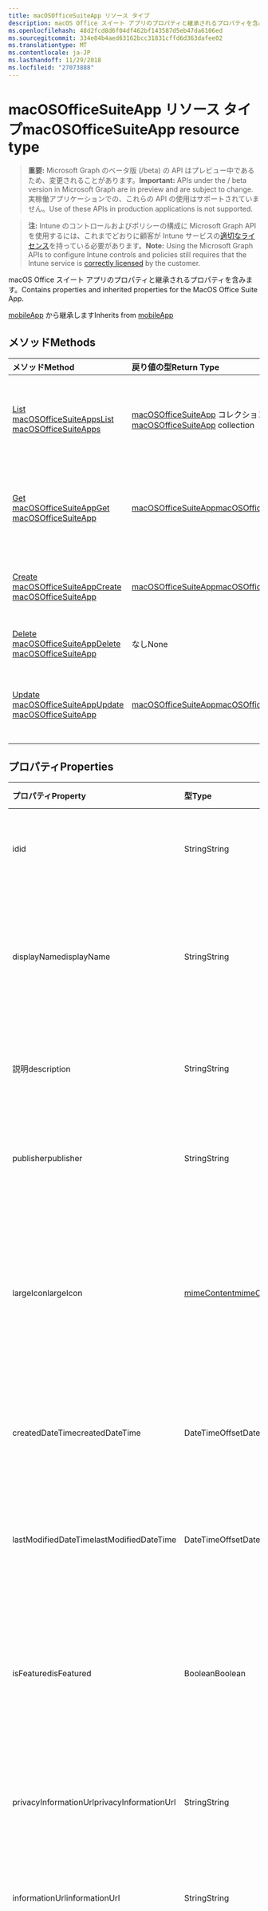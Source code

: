 ```yaml
---
title: macOSOfficeSuiteApp リソース タイプ
description: macOS Office スイート アプリのプロパティと継承されるプロパティを含みます。
ms.openlocfilehash: 48d2fcd8d6f04df462bf143587d5eb47da6106ed
ms.sourcegitcommit: 334e84b4aed63162bcc31831cffd6d363dafee02
ms.translationtype: MT
ms.contentlocale: ja-JP
ms.lasthandoff: 11/29/2018
ms.locfileid: "27073888"
---
```

# <a name="macosofficesuiteapp-resource-type"></a><span data-ttu-id="ddcd3-103">macOSOfficeSuiteApp リソース タイプ</span><span class="sxs-lookup"><span data-stu-id="ddcd3-103">macOSOfficeSuiteApp resource type</span></span>

> <span data-ttu-id="ddcd3-104">**重要:** Microsoft Graph のベータ版 (/beta) の API はプレビュー中であるため、変更されることがあります。</span><span class="sxs-lookup"><span data-stu-id="ddcd3-104">**Important:** APIs under the / beta version in Microsoft Graph are in preview and are subject to change.</span></span> <span data-ttu-id="ddcd3-105">実稼働アプリケーションでの、これらの API の使用はサポートされていません。</span><span class="sxs-lookup"><span data-stu-id="ddcd3-105">Use of these APIs in production applications is not supported.</span></span>

> <span data-ttu-id="ddcd3-106">**注:** Intune のコントロールおよびポリシーの構成に Microsoft Graph API を使用するには、これまでどおりに顧客が Intune サービスの[適切なライセンス](https://go.microsoft.com/fwlink/?linkid=839381)を持っている必要があります。</span><span class="sxs-lookup"><span data-stu-id="ddcd3-106">**Note:** Using the Microsoft Graph APIs to configure Intune controls and policies still requires that the Intune service is [correctly licensed](https://go.microsoft.com/fwlink/?linkid=839381) by the customer.</span></span>

<span data-ttu-id="ddcd3-107">macOS Office スイート アプリのプロパティと継承されるプロパティを含みます。</span><span class="sxs-lookup"><span data-stu-id="ddcd3-107">Contains properties and inherited properties for the MacOS Office Suite App.</span></span>

<span data-ttu-id="ddcd3-108">[mobileApp](../resources/intune-apps-mobileapp.md) から継承します</span><span class="sxs-lookup"><span data-stu-id="ddcd3-108">Inherits from [mobileApp](../resources/intune-apps-mobileapp.md)</span></span>

## <a name="methods"></a><span data-ttu-id="ddcd3-109">メソッド</span><span class="sxs-lookup"><span data-stu-id="ddcd3-109">Methods</span></span>
|<span data-ttu-id="ddcd3-110">メソッド</span><span class="sxs-lookup"><span data-stu-id="ddcd3-110">Method</span></span>|<span data-ttu-id="ddcd3-111">戻り値の型</span><span class="sxs-lookup"><span data-stu-id="ddcd3-111">Return Type</span></span>|<span data-ttu-id="ddcd3-112">説明</span><span class="sxs-lookup"><span data-stu-id="ddcd3-112">Description</span></span>|
|:---|:---|:---|
|[<span data-ttu-id="ddcd3-113">List macOSOfficeSuiteApps</span><span class="sxs-lookup"><span data-stu-id="ddcd3-113">List macOSOfficeSuiteApps</span></span>](../api/intune-apps-macosofficesuiteapp-list.md)|<span data-ttu-id="ddcd3-114">[macOSOfficeSuiteApp](../resources/intune-apps-macosofficesuiteapp.md) コレクション</span><span class="sxs-lookup"><span data-stu-id="ddcd3-114">[macOSOfficeSuiteApp](../resources/intune-apps-macosofficesuiteapp.md) collection</span></span>|<span data-ttu-id="ddcd3-115">[macOSOfficeSuiteApp](../resources/intune-apps-macosofficesuiteapp.md) オブジェクトのプロパティとリレーションシップをリストします。</span><span class="sxs-lookup"><span data-stu-id="ddcd3-115">List properties and relationships of the [macOSOfficeSuiteApp](../resources/intune-apps-macosofficesuiteapp.md) objects.</span></span>|
|[<span data-ttu-id="ddcd3-116">Get macOSOfficeSuiteApp</span><span class="sxs-lookup"><span data-stu-id="ddcd3-116">Get macOSOfficeSuiteApp</span></span>](../api/intune-apps-macosofficesuiteapp-get.md)|[<span data-ttu-id="ddcd3-117">macOSOfficeSuiteApp</span><span class="sxs-lookup"><span data-stu-id="ddcd3-117">macOSOfficeSuiteApp</span></span>](../resources/intune-apps-macosofficesuiteapp.md)|<span data-ttu-id="ddcd3-118">[macOSOfficeSuiteApp](../resources/intune-apps-macosofficesuiteapp.md) オブジェクトのプロパティとリレーションシップを読み取ります。</span><span class="sxs-lookup"><span data-stu-id="ddcd3-118">Read properties and relationships of the [macOSOfficeSuiteApp](../resources/intune-apps-macosofficesuiteapp.md) object.</span></span>|
|[<span data-ttu-id="ddcd3-119">Create macOSOfficeSuiteApp</span><span class="sxs-lookup"><span data-stu-id="ddcd3-119">Create macOSOfficeSuiteApp</span></span>](../api/intune-apps-macosofficesuiteapp-create.md)|[<span data-ttu-id="ddcd3-120">macOSOfficeSuiteApp</span><span class="sxs-lookup"><span data-stu-id="ddcd3-120">macOSOfficeSuiteApp</span></span>](../resources/intune-apps-macosofficesuiteapp.md)|<span data-ttu-id="ddcd3-121">新しい [macOSOfficeSuiteApp](../resources/intune-apps-macosofficesuiteapp.md) オブジェクトを作成します。</span><span class="sxs-lookup"><span data-stu-id="ddcd3-121">Create a new [macOSOfficeSuiteApp](../resources/intune-apps-macosofficesuiteapp.md) object.</span></span>|
|[<span data-ttu-id="ddcd3-122">Delete macOSOfficeSuiteApp</span><span class="sxs-lookup"><span data-stu-id="ddcd3-122">Delete macOSOfficeSuiteApp</span></span>](../api/intune-apps-macosofficesuiteapp-delete.md)|<span data-ttu-id="ddcd3-123">なし</span><span class="sxs-lookup"><span data-stu-id="ddcd3-123">None</span></span>|<span data-ttu-id="ddcd3-124">[macOSOfficeSuiteApp](../resources/intune-apps-macosofficesuiteapp.md) を削除します。</span><span class="sxs-lookup"><span data-stu-id="ddcd3-124">Deletes a [macOSOfficeSuiteApp](../resources/intune-apps-macosofficesuiteapp.md).</span></span>|
|[<span data-ttu-id="ddcd3-125">Update macOSOfficeSuiteApp</span><span class="sxs-lookup"><span data-stu-id="ddcd3-125">Update macOSOfficeSuiteApp</span></span>](../api/intune-apps-macosofficesuiteapp-update.md)|[<span data-ttu-id="ddcd3-126">macOSOfficeSuiteApp</span><span class="sxs-lookup"><span data-stu-id="ddcd3-126">macOSOfficeSuiteApp</span></span>](../resources/intune-apps-macosofficesuiteapp.md)|<span data-ttu-id="ddcd3-127">[macOSOfficeSuiteApp](../resources/intune-apps-macosofficesuiteapp.md) オブジェクトのプロパティを更新します。</span><span class="sxs-lookup"><span data-stu-id="ddcd3-127">Update the properties of a [macOSOfficeSuiteApp](../resources/intune-apps-macosofficesuiteapp.md) object.</span></span>|

## <a name="properties"></a><span data-ttu-id="ddcd3-128">プロパティ</span><span class="sxs-lookup"><span data-stu-id="ddcd3-128">Properties</span></span>
|<span data-ttu-id="ddcd3-129">プロパティ</span><span class="sxs-lookup"><span data-stu-id="ddcd3-129">Property</span></span>|<span data-ttu-id="ddcd3-130">型</span><span class="sxs-lookup"><span data-stu-id="ddcd3-130">Type</span></span>|<span data-ttu-id="ddcd3-131">説明</span><span class="sxs-lookup"><span data-stu-id="ddcd3-131">Description</span></span>|
|:---|:---|:---|
|<span data-ttu-id="ddcd3-132">id</span><span class="sxs-lookup"><span data-stu-id="ddcd3-132">id</span></span>|<span data-ttu-id="ddcd3-133">String</span><span class="sxs-lookup"><span data-stu-id="ddcd3-133">String</span></span>|<span data-ttu-id="ddcd3-134">エンティティのキー。</span><span class="sxs-lookup"><span data-stu-id="ddcd3-134">Key of the entity.</span></span> <span data-ttu-id="ddcd3-135">[mobileApp](../resources/intune-apps-mobileapp.md) から継承します</span><span class="sxs-lookup"><span data-stu-id="ddcd3-135">Inherited from [mobileApp](../resources/intune-apps-mobileapp.md)</span></span>|
|<span data-ttu-id="ddcd3-136">displayName</span><span class="sxs-lookup"><span data-stu-id="ddcd3-136">displayName</span></span>|<span data-ttu-id="ddcd3-137">String</span><span class="sxs-lookup"><span data-stu-id="ddcd3-137">String</span></span>|<span data-ttu-id="ddcd3-138">管理者が提供またはインポートしたアプリのタイトル。</span><span class="sxs-lookup"><span data-stu-id="ddcd3-138">The admin provided or imported title of the app.</span></span> <span data-ttu-id="ddcd3-139">[mobileApp](../resources/intune-apps-mobileapp.md) から継承します</span><span class="sxs-lookup"><span data-stu-id="ddcd3-139">Inherited from [mobileApp](../resources/intune-apps-mobileapp.md)</span></span>|
|<span data-ttu-id="ddcd3-140">説明</span><span class="sxs-lookup"><span data-stu-id="ddcd3-140">description</span></span>|<span data-ttu-id="ddcd3-141">String</span><span class="sxs-lookup"><span data-stu-id="ddcd3-141">String</span></span>|<span data-ttu-id="ddcd3-142">アプリの説明。</span><span class="sxs-lookup"><span data-stu-id="ddcd3-142">The description of the app.</span></span> <span data-ttu-id="ddcd3-143">[mobileApp](../resources/intune-apps-mobileapp.md) から継承します</span><span class="sxs-lookup"><span data-stu-id="ddcd3-143">Inherited from [mobileApp](../resources/intune-apps-mobileapp.md)</span></span>|
|<span data-ttu-id="ddcd3-144">publisher</span><span class="sxs-lookup"><span data-stu-id="ddcd3-144">publisher</span></span>|<span data-ttu-id="ddcd3-145">String</span><span class="sxs-lookup"><span data-stu-id="ddcd3-145">String</span></span>|<span data-ttu-id="ddcd3-146">アプリの発行元。</span><span class="sxs-lookup"><span data-stu-id="ddcd3-146">The publisher of the app.</span></span> <span data-ttu-id="ddcd3-147">[mobileApp](../resources/intune-apps-mobileapp.md) から継承します</span><span class="sxs-lookup"><span data-stu-id="ddcd3-147">Inherited from [mobileApp](../resources/intune-apps-mobileapp.md)</span></span>|
|<span data-ttu-id="ddcd3-148">largeIcon</span><span class="sxs-lookup"><span data-stu-id="ddcd3-148">largeIcon</span></span>|[<span data-ttu-id="ddcd3-149">mimeContent</span><span class="sxs-lookup"><span data-stu-id="ddcd3-149">mimeContent</span></span>](../resources/intune-shared-mimecontent.md)|<span data-ttu-id="ddcd3-150">アプリの詳細に表示され、アイコンのアップロードに使用される大きなアイコン。</span><span class="sxs-lookup"><span data-stu-id="ddcd3-150">The large icon, to be displayed in the app details and used for upload of the icon.</span></span> <span data-ttu-id="ddcd3-151">[mobileApp](../resources/intune-apps-mobileapp.md) から継承します</span><span class="sxs-lookup"><span data-stu-id="ddcd3-151">Inherited from [mobileApp](../resources/intune-apps-mobileapp.md)</span></span>|
|<span data-ttu-id="ddcd3-152">createdDateTime</span><span class="sxs-lookup"><span data-stu-id="ddcd3-152">createdDateTime</span></span>|<span data-ttu-id="ddcd3-153">DateTimeOffset</span><span class="sxs-lookup"><span data-stu-id="ddcd3-153">DateTimeOffset</span></span>|<span data-ttu-id="ddcd3-154">アプリが作成された日時。</span><span class="sxs-lookup"><span data-stu-id="ddcd3-154">The date and time the app was created.</span></span> <span data-ttu-id="ddcd3-155">[mobileApp](../resources/intune-apps-mobileapp.md) から継承します</span><span class="sxs-lookup"><span data-stu-id="ddcd3-155">Inherited from [mobileApp](../resources/intune-apps-mobileapp.md)</span></span>|
|<span data-ttu-id="ddcd3-156">lastModifiedDateTime</span><span class="sxs-lookup"><span data-stu-id="ddcd3-156">lastModifiedDateTime</span></span>|<span data-ttu-id="ddcd3-157">DateTimeOffset</span><span class="sxs-lookup"><span data-stu-id="ddcd3-157">DateTimeOffset</span></span>|<span data-ttu-id="ddcd3-158">アプリが最後に変更された日時。</span><span class="sxs-lookup"><span data-stu-id="ddcd3-158">The date and time the app was last modified.</span></span> <span data-ttu-id="ddcd3-159">[mobileApp](../resources/intune-apps-mobileapp.md) から継承します</span><span class="sxs-lookup"><span data-stu-id="ddcd3-159">Inherited from [mobileApp](../resources/intune-apps-mobileapp.md)</span></span>|
|<span data-ttu-id="ddcd3-160">isFeatured</span><span class="sxs-lookup"><span data-stu-id="ddcd3-160">isFeatured</span></span>|<span data-ttu-id="ddcd3-161">Boolean</span><span class="sxs-lookup"><span data-stu-id="ddcd3-161">Boolean</span></span>|<span data-ttu-id="ddcd3-162">アプリが管理者のおすすめとしてマークされたかどうかを示す値。[mobileApp](../resources/intune-apps-mobileapp.md) から継承します</span><span class="sxs-lookup"><span data-stu-id="ddcd3-162">The value indicating whether the app is marked as featured by the admin. Inherited from [mobileApp](../resources/intune-apps-mobileapp.md)</span></span>|
|<span data-ttu-id="ddcd3-163">privacyInformationUrl</span><span class="sxs-lookup"><span data-stu-id="ddcd3-163">privacyInformationUrl</span></span>|<span data-ttu-id="ddcd3-164">String</span><span class="sxs-lookup"><span data-stu-id="ddcd3-164">String</span></span>|<span data-ttu-id="ddcd3-165">プライバシーに関する声明の URL。</span><span class="sxs-lookup"><span data-stu-id="ddcd3-165">The privacy statement Url.</span></span> <span data-ttu-id="ddcd3-166">[mobileApp](../resources/intune-apps-mobileapp.md) から継承します</span><span class="sxs-lookup"><span data-stu-id="ddcd3-166">Inherited from [mobileApp](../resources/intune-apps-mobileapp.md)</span></span>|
|<span data-ttu-id="ddcd3-167">informationUrl</span><span class="sxs-lookup"><span data-stu-id="ddcd3-167">informationUrl</span></span>|<span data-ttu-id="ddcd3-168">String</span><span class="sxs-lookup"><span data-stu-id="ddcd3-168">String</span></span>|<span data-ttu-id="ddcd3-169">詳細情報の URL。</span><span class="sxs-lookup"><span data-stu-id="ddcd3-169">The more information Url.</span></span> <span data-ttu-id="ddcd3-170">[mobileApp](../resources/intune-apps-mobileapp.md) から継承します</span><span class="sxs-lookup"><span data-stu-id="ddcd3-170">Inherited from [mobileApp](../resources/intune-apps-mobileapp.md)</span></span>|
|<span data-ttu-id="ddcd3-171">owner</span><span class="sxs-lookup"><span data-stu-id="ddcd3-171">owner</span></span>|<span data-ttu-id="ddcd3-172">String</span><span class="sxs-lookup"><span data-stu-id="ddcd3-172">String</span></span>|<span data-ttu-id="ddcd3-173">アプリの所有者。</span><span class="sxs-lookup"><span data-stu-id="ddcd3-173">The owner of the app.</span></span> <span data-ttu-id="ddcd3-174">[mobileApp](../resources/intune-apps-mobileapp.md) から継承します</span><span class="sxs-lookup"><span data-stu-id="ddcd3-174">Inherited from [mobileApp](../resources/intune-apps-mobileapp.md)</span></span>|
|<span data-ttu-id="ddcd3-175">developer</span><span class="sxs-lookup"><span data-stu-id="ddcd3-175">developer</span></span>|<span data-ttu-id="ddcd3-176">String</span><span class="sxs-lookup"><span data-stu-id="ddcd3-176">String</span></span>|<span data-ttu-id="ddcd3-177">アプリの開発者。</span><span class="sxs-lookup"><span data-stu-id="ddcd3-177">The developer of the app.</span></span> <span data-ttu-id="ddcd3-178">[mobileApp](../resources/intune-apps-mobileapp.md) から継承します</span><span class="sxs-lookup"><span data-stu-id="ddcd3-178">Inherited from [mobileApp](../resources/intune-apps-mobileapp.md)</span></span>|
|<span data-ttu-id="ddcd3-179">notes</span><span class="sxs-lookup"><span data-stu-id="ddcd3-179">notes</span></span>|<span data-ttu-id="ddcd3-180">String</span><span class="sxs-lookup"><span data-stu-id="ddcd3-180">String</span></span>|<span data-ttu-id="ddcd3-181">アプリ用のメモ。</span><span class="sxs-lookup"><span data-stu-id="ddcd3-181">Notes for the app.</span></span> <span data-ttu-id="ddcd3-182">[mobileApp](../resources/intune-apps-mobileapp.md) から継承します</span><span class="sxs-lookup"><span data-stu-id="ddcd3-182">Inherited from [mobileApp](../resources/intune-apps-mobileapp.md)</span></span>|
|<span data-ttu-id="ddcd3-183">uploadState</span><span class="sxs-lookup"><span data-stu-id="ddcd3-183">uploadState</span></span>|<span data-ttu-id="ddcd3-184">Int32</span><span class="sxs-lookup"><span data-stu-id="ddcd3-184">Int32</span></span>|<span data-ttu-id="ddcd3-185">アップロードの状態です。</span><span class="sxs-lookup"><span data-stu-id="ddcd3-185">The upload state.</span></span> <span data-ttu-id="ddcd3-186">[mobileApp](../resources/intune-apps-mobileapp.md) から継承します</span><span class="sxs-lookup"><span data-stu-id="ddcd3-186">Inherited from [mobileApp](../resources/intune-apps-mobileapp.md)</span></span>|
|<span data-ttu-id="ddcd3-187">publishingState</span><span class="sxs-lookup"><span data-stu-id="ddcd3-187">publishingState</span></span>|[<span data-ttu-id="ddcd3-188">mobileAppPublishingState</span><span class="sxs-lookup"><span data-stu-id="ddcd3-188">mobileAppPublishingState</span></span>](../resources/intune-apps-mobileapppublishingstate.md)|<span data-ttu-id="ddcd3-189">アプリの発行の状態。</span><span class="sxs-lookup"><span data-stu-id="ddcd3-189">The publishing state for the app.</span></span> <span data-ttu-id="ddcd3-190">アプリが発行されていない限り、アプリを割り当てることができません。</span><span class="sxs-lookup"><span data-stu-id="ddcd3-190">The app cannot be assigned unless the app is published.</span></span> <span data-ttu-id="ddcd3-191">[MobileApp](../resources/intune-apps-mobileapp.md)から継承されます。</span><span class="sxs-lookup"><span data-stu-id="ddcd3-191">Inherited from [mobileApp](../resources/intune-apps-mobileapp.md).</span></span> <span data-ttu-id="ddcd3-192">可能な値は、`notPublished`、`processing`、`published` です。</span><span class="sxs-lookup"><span data-stu-id="ddcd3-192">Possible values are: `notPublished`, `processing`, `published`.</span></span>|

## <a name="relationships"></a><span data-ttu-id="ddcd3-193">関係</span><span class="sxs-lookup"><span data-stu-id="ddcd3-193">Relationships</span></span>
|<span data-ttu-id="ddcd3-194">リレーションシップ</span><span class="sxs-lookup"><span data-stu-id="ddcd3-194">Relationship</span></span>|<span data-ttu-id="ddcd3-195">型</span><span class="sxs-lookup"><span data-stu-id="ddcd3-195">Type</span></span>|<span data-ttu-id="ddcd3-196">説明</span><span class="sxs-lookup"><span data-stu-id="ddcd3-196">Description</span></span>|
|:---|:---|:---|
|<span data-ttu-id="ddcd3-197">categories</span><span class="sxs-lookup"><span data-stu-id="ddcd3-197">categories</span></span>|<span data-ttu-id="ddcd3-198">[mobileAppCategory](../resources/intune-apps-mobileappcategory.md) コレクション</span><span class="sxs-lookup"><span data-stu-id="ddcd3-198">[mobileAppCategory](../resources/intune-apps-mobileappcategory.md) collection</span></span>|<span data-ttu-id="ddcd3-199">このアプリのカテゴリのリスト。</span><span class="sxs-lookup"><span data-stu-id="ddcd3-199">The list of categories for this app.</span></span> <span data-ttu-id="ddcd3-200">[mobileApp](../resources/intune-apps-mobileapp.md) から継承します</span><span class="sxs-lookup"><span data-stu-id="ddcd3-200">Inherited from [mobileApp](../resources/intune-apps-mobileapp.md)</span></span>|
|<span data-ttu-id="ddcd3-201">assignments</span><span class="sxs-lookup"><span data-stu-id="ddcd3-201">assignments</span></span>|<span data-ttu-id="ddcd3-202">[mobileAppAssignment](../resources/intune-apps-mobileappassignment.md) コレクション</span><span class="sxs-lookup"><span data-stu-id="ddcd3-202">[mobileAppAssignment](../resources/intune-apps-mobileappassignment.md) collection</span></span>|<span data-ttu-id="ddcd3-203">このモバイル アプリのグループ割り当てのリスト。</span><span class="sxs-lookup"><span data-stu-id="ddcd3-203">The list of group assignments for this mobile app.</span></span> <span data-ttu-id="ddcd3-204">[mobileApp](../resources/intune-apps-mobileapp.md) から継承します</span><span class="sxs-lookup"><span data-stu-id="ddcd3-204">Inherited from [mobileApp](../resources/intune-apps-mobileapp.md)</span></span>|
|<span data-ttu-id="ddcd3-205">installSummary</span><span class="sxs-lookup"><span data-stu-id="ddcd3-205">installSummary</span></span>|[<span data-ttu-id="ddcd3-206">mobileAppInstallSummary</span><span class="sxs-lookup"><span data-stu-id="ddcd3-206">mobileAppInstallSummary</span></span>](../resources/intune-apps-mobileappinstallsummary.md)|<span data-ttu-id="ddcd3-207">モバイル アプリ インストール概要です。</span><span class="sxs-lookup"><span data-stu-id="ddcd3-207">Mobile App Install Summary.</span></span> <span data-ttu-id="ddcd3-208">[mobileApp](../resources/intune-apps-mobileapp.md) から継承します</span><span class="sxs-lookup"><span data-stu-id="ddcd3-208">Inherited from [mobileApp](../resources/intune-apps-mobileapp.md)</span></span>|
|<span data-ttu-id="ddcd3-209">deviceStatuses</span><span class="sxs-lookup"><span data-stu-id="ddcd3-209">deviceStatuses</span></span>|<span data-ttu-id="ddcd3-210">[mobileAppInstallStatus](../resources/intune-apps-mobileappinstallstatus.md)コレクション</span><span class="sxs-lookup"><span data-stu-id="ddcd3-210">[mobileAppInstallStatus](../resources/intune-apps-mobileappinstallstatus.md) collection</span></span>|<span data-ttu-id="ddcd3-211">このモバイル アプリケーションのインストール状況の一覧です。</span><span class="sxs-lookup"><span data-stu-id="ddcd3-211">The list of installation states for this mobile app.</span></span> <span data-ttu-id="ddcd3-212">[mobileApp](../resources/intune-apps-mobileapp.md) から継承します</span><span class="sxs-lookup"><span data-stu-id="ddcd3-212">Inherited from [mobileApp](../resources/intune-apps-mobileapp.md)</span></span>|
|<span data-ttu-id="ddcd3-213">userStatuses</span><span class="sxs-lookup"><span data-stu-id="ddcd3-213">userStatuses</span></span>|<span data-ttu-id="ddcd3-214">[userAppInstallStatus](../resources/intune-apps-userappinstallstatus.md)コレクション</span><span class="sxs-lookup"><span data-stu-id="ddcd3-214">[userAppInstallStatus](../resources/intune-apps-userappinstallstatus.md) collection</span></span>|<span data-ttu-id="ddcd3-215">このモバイル アプリケーションのインストール状況の一覧です。</span><span class="sxs-lookup"><span data-stu-id="ddcd3-215">The list of installation states for this mobile app.</span></span> <span data-ttu-id="ddcd3-216">[mobileApp](../resources/intune-apps-mobileapp.md) から継承します</span><span class="sxs-lookup"><span data-stu-id="ddcd3-216">Inherited from [mobileApp](../resources/intune-apps-mobileapp.md)</span></span>|

## <a name="json-representation"></a><span data-ttu-id="ddcd3-217">JSON 表記</span><span class="sxs-lookup"><span data-stu-id="ddcd3-217">JSON Representation</span></span>
<span data-ttu-id="ddcd3-218">以下は、リソースの JSON 表記です。</span><span class="sxs-lookup"><span data-stu-id="ddcd3-218">Here is a JSON representation of the resource.</span></span>
<!-- {
  "blockType": "resource",
  "keyProperty": "id",
  "@odata.type": "microsoft.graph.macOSOfficeSuiteApp"
}
-->
``` json
{
  "@odata.type": "#microsoft.graph.macOSOfficeSuiteApp",
  "id": "String (identifier)",
  "displayName": "String",
  "description": "String",
  "publisher": "String",
  "largeIcon": {
    "@odata.type": "microsoft.graph.mimeContent",
    "type": "String",
    "value": "binary"
  },
  "createdDateTime": "String (timestamp)",
  "lastModifiedDateTime": "String (timestamp)",
  "isFeatured": true,
  "privacyInformationUrl": "String",
  "informationUrl": "String",
  "owner": "String",
  "developer": "String",
  "notes": "String",
  "uploadState": 1024,
  "publishingState": "String"
}
```





